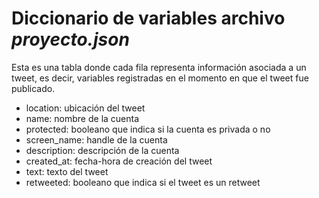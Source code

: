 # Diccionario de variables archivo _proyecto.json_

Esta es una tabla donde cada fila representa información asociada a un tweet, es decir, variables registradas en el momento en que el tweet fue publicado.

- location: ubicación del tweet
- name: nombre de la cuenta
- protected: booleano que indica si la cuenta es privada o no
- screen_name: handle de la cuenta
- description: descripción de la cuenta
- created_at: fecha-hora de creación del tweet
- text: texto del tweet
- retweeted: booleano que indica si el tweet es un retweet

